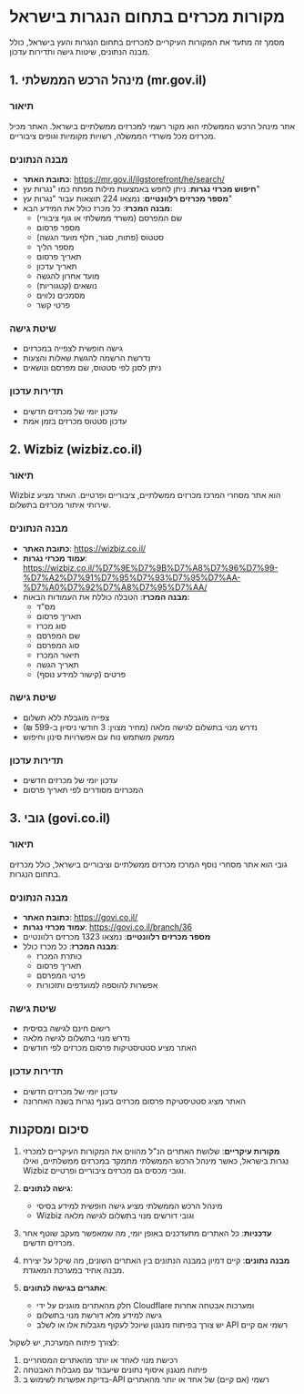 # מקורות מכרזים בתחום הנגרות בישראל

מסמך זה מתעד את המקורות העיקריים למכרזים בתחום הנגרות והעץ בישראל, כולל מבנה הנתונים, שיטות גישה ותדירות עדכון.

## 1. מינהל הרכש הממשלתי (mr.gov.il)

### תיאור
אתר מינהל הרכש הממשלתי הוא מקור רשמי למכרזים ממשלתיים בישראל. האתר מכיל מכרזים מכל משרדי הממשלה, רשויות מקומיות וגופים ציבוריים.

### מבנה הנתונים
- **כתובת האתר**: https://mr.gov.il/ilgstorefront/he/search/
- **חיפוש מכרזי נגרות**: ניתן לחפש באמצעות מילות מפתח כמו "נגרות עץ"
- **מספר מכרזים רלוונטיים**: נמצאו 224 תוצאות עבור "נגרות עץ"
- **מבנה המכרז**: כל מכרז כולל את המידע הבא:
  - שם המפרסם (משרד ממשלתי או גוף ציבורי)
  - מספר פרסום
  - סטטוס (פתוח, סגור, חלף מועד הגשה)
  - מספר הליך
  - תאריך פרסום
  - תאריך עדכון
  - מועד אחרון להגשה
  - נושאים (קטגוריות)
  - מסמכים נלווים
  - פרטי קשר

### שיטת גישה
- גישה חופשית לצפייה במכרזים
- נדרשת הרשמה להגשת שאלות והצעות
- ניתן לסנן לפי סטטוס, שם מפרסם ונושאים

### תדירות עדכון
- עדכון יומי של מכרזים חדשים
- עדכון סטטוס מכרזים בזמן אמת

## 2. Wizbiz (wizbiz.co.il)

### תיאור
Wizbiz הוא אתר מסחרי המרכז מכרזים ממשלתיים, ציבוריים ופרטיים. האתר מציע שירותי איתור מכרזים בתשלום.

### מבנה הנתונים
- **כתובת האתר**: https://wizbiz.co.il/
- **עמוד מכרזי נגרות**: https://wizbiz.co.il/%D7%9E%D7%9B%D7%A8%D7%96%D7%99-%D7%A2%D7%91%D7%95%D7%93%D7%95%D7%AA-%D7%A0%D7%92%D7%A8%D7%95%D7%AA/
- **מבנה המכרז**: הטבלה כוללת את העמודות הבאות:
  - מס"ד
  - תאריך פרסום
  - סוג מכרז
  - שם המפרסם
  - סוג המפרסם
  - תיאור המכרז
  - תאריך הגשה
  - פרטים (קישור למידע נוסף)

### שיטת גישה
- צפייה מוגבלת ללא תשלום
- נדרש מנוי בתשלום לגישה מלאה (מחיר מצוין: 3 חודשי ניסיון ב-599 ₪)
- ממשק משתמש נוח עם אפשרויות סינון וחיפוש

### תדירות עדכון
- עדכון יומי של מכרזים חדשים
- המכרזים מסודרים לפי תאריך פרסום

## 3. גובי (govi.co.il)

### תיאור
גובי הוא אתר מסחרי נוסף המרכז מכרזים ממשלתיים וציבוריים בישראל, כולל מכרזים בתחום הנגרות.

### מבנה הנתונים
- **כתובת האתר**: https://govi.co.il/
- **עמוד מכרזי נגרות**: https://govi.co.il/branch/36
- **מספר מכרזים רלוונטיים**: נמצאו 1323 מכרזים רלוונטיים
- **מבנה המכרז**: כל מכרז כולל:
  - כותרת המכרז
  - תאריך פרסום
  - פרטי המפרסם
  - אפשרות להוספה למועדפים ותזכורות

### שיטת גישה
- רישום חינם לגישה בסיסית
- נדרש מנוי בתשלום לגישה מלאה
- האתר מציע סטטיסטיקות פרסום מכרזים לפי חודשים

### תדירות עדכון
- עדכון יומי של מכרזים חדשים
- האתר מציג סטטיסטיקת פרסום מכרזים בענף נגרות בשנה האחרונה

## סיכום ומסקנות

1. **מקורות עיקריים**: שלושת האתרים הנ"ל מהווים את המקורות העיקריים למכרזי נגרות בישראל, כאשר מינהל הרכש הממשלתי מתמקד במכרזים ממשלתיים, ואילו Wizbiz וגובי מכסים גם מכרזים ציבוריים ופרטיים.

2. **גישה לנתונים**: 
   - מינהל הרכש הממשלתי מציע גישה חופשית למידע בסיסי
   - Wizbiz וגובי דורשים מנוי בתשלום לגישה מלאה

3. **עדכניות**: כל האתרים מתעדכנים באופן יומי, מה שמאפשר מעקב שוטף אחר מכרזים חדשים.

4. **מבנה נתונים**: קיים דמיון במבנה הנתונים בין האתרים השונים, מה שיקל על יצירת מבנה אחיד במערכת המאגדת.

5. **אתגרים בגישה לנתונים**: 
   - חלק מהאתרים מוגנים על ידי Cloudflare ומערכות אבטחה אחרות
   - גישה למידע מלא דורשת מנוי בתשלום
   - יש צורך בפיתוח מנגנון שיוכל לעקוף מגבלות אלו או לשלב API רשמי אם קיים

לצורך פיתוח המערכת, יש לשקול:
1. רכישת מנוי לאחד או יותר מהאתרים המסחריים
2. פיתוח מנגנון איסוף נתונים שיעבוד עם מגבלות האבטחה
3. בדיקת אפשרות לשימוש ב-API רשמי (אם קיים) של אחד או יותר מהאתרים
